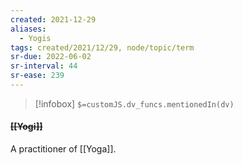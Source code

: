```yaml
---
created: 2021-12-29 
aliases:
  - Yogis
tags: created/2021/12/29, node/topic/term
sr-due: 2022-06-02
sr-interval: 44
sr-ease: 239
---
```

> [!infobox]
`$=customJS.dv_funcs.mentionedIn(dv)`

#### <s class="topic-title">[[Yogi]]</s>

A practitioner of [[Yoga]].
